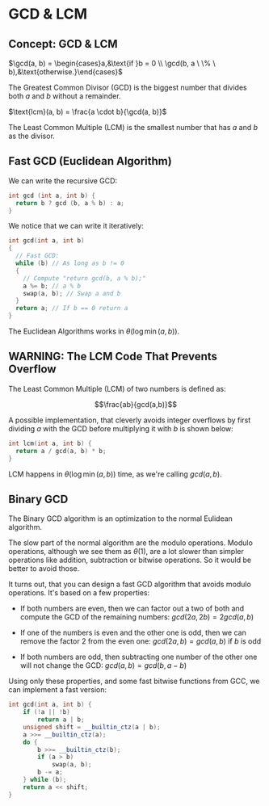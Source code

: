 # GCD & LCM

## Concept: GCD & LCM

$\gcd(a, b) = \begin{cases}a,&\text{if }b = 0 \\ \gcd(b, a \ \% \ b),&\text{otherwise.}\end{cases}$

The Greatest Common Divisor (GCD) is the biggest number that divides both $a$ and $b$ without a remainder.

$\text{lcm}(a, b) = \frac{a \cdot b}{\gcd(a, b)}$

The Least Common Multiple (LCM) is the smallest number that has $a$ and $b$ as the divisor.

## Fast GCD (Euclidean Algorithm)

We can write the recursive GCD:

```cpp
int gcd (int a, int b) {
  return b ? gcd (b, a % b) : a;
}
```

We notice that we can write it iteratively:

```cpp
int gcd(int a, int b)
{
  // Fast GCD:
  while (b) // As long as b != 0
  {
    // Compute "return gcd(b, a % b);"
    a %= b; // a % b
    swap(a, b); // Swap a and b
  }
  return a; // If b == 0 return a
}
```

The Euclidean Algorithms works in $\theta(\log \min(a, b))$.

## WARNING: The LCM Code That Prevents Overflow

The Least Common Multiple (LCM) of two numbers is defined as:

$$\frac{ab}{gcd(a,b)}$$

A possible implementation, that cleverly avoids integer overflows by first dividing $a$ with the GCD before multiplying it with $b$ is shown below:

```cpp
int lcm(int a, int b) {
  return a / gcd(a, b) * b;
}
```

LCM happens in $\theta(\log \min(a, b))$ time, as we're calling $gcd(a, b)$.

## Binary GCD

The Binary GCD algorithm is an optimization to the normal Eulidean algorithm.

The slow part of the normal algorithm are the modulo operations. Modulo operations, although we see them as $\theta(1)$, are a lot slower than simpler operations like addition, subtraction or bitwise operations. So it would be better to avoid those.

It turns out, that you can design a fast GCD algorithm that avoids modulo operations. It's based on a few properties:

* If both numbers are even, then we can factor out a two of both and compute the GCD of the remaining numbers: $gcd(2a, 2b) = 2 gcd(a, b)$

* If one of the numbers is even and the other one is odd, then we can remove the factor 2 from the even one: $gcd(2a, b) = gcd(a, b)$ if $b$ is odd

* If both numbers are odd, then subtracting one number of the other one will not change the GCD: $gcd(a, b) = gcd(b, a - b)$

Using only these properties, and some fast bitwise functions from GCC, we can implement a fast version:

```cpp
int gcd(int a, int b) {
    if (!a || !b)
        return a | b;
    unsigned shift = __builtin_ctz(a | b);
    a >>= __builtin_ctz(a);
    do {
        b >>= __builtin_ctz(b);
        if (a > b)
            swap(a, b);
        b -= a;
    } while (b);
    return a << shift;
}
```
